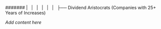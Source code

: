 ####### |   |   |   |   |   |   ├── Dividend Aristocrats (Companies with 25+ Years of Increases)

*Add content here*